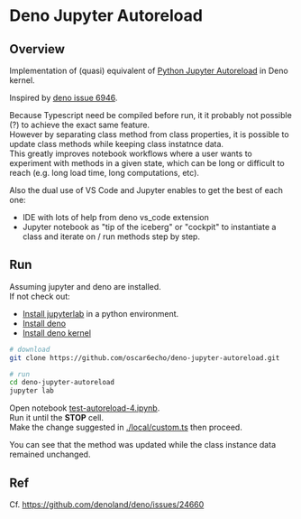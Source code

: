 # Deno Jupyter Autoreload

## Overview

Implementation of (quasi) equivalent of [Python Jupyter Autoreload](https://ipython.org/ipython-doc/3/config/extensions/autoreload.html) in Deno kernel.  

Inspired by [deno issue 6946](https://github.com/denoland/deno/issues/6946#issuecomment-670986090).  

Because Typescript need be compiled before run, it it probably not possible (?) to achieve the exact same feature.  
However by separating class method from class properties, it is possible to update class methods while keeping class instatnce data.  
This greatly improves notebook workflows where a user wants to experiment with methods in a given state, which can be long or difficult to reach (e.g. long load time, long computations, etc).  

Also the dual use of VS Code and Jupyter enables to get the best of each one:

+ IDE with lots of help from deno vs_code extension
+ Jupyter notebook as "tip of the iceberg" or "cockpit" to instantiate a class and iterate on / run methods step by step.  

## Run

Assuming jupyter and deno are installed.  
If not check out:

+ [Install jupyterlab](https://jupyter.org/install) in a python environment.  
+ [Install deno](https://docs.deno.com/runtime/manual/#install-deno)
+ [Install deno kernel](https://docs.deno.com/runtime/manual/tools/jupyter/#quickstart)

```sh
# download
git clone https://github.com/oscar6echo/deno-jupyter-autoreload.git

# run
cd deno-jupyter-autoreload
jupyter lab
```

Open notebook [test-autoreload-4.ipynb](./test-autoreload-4.ipynb).  
Run it until the **STOP** cell.  
Make the change suggested in [./local/custom.ts](./local/custom.ts) then proceed.  

You can see that the method was updated while the class instance data remained unchanged.  

## Ref

Cf. <https://github.com/denoland/deno/issues/24660>
